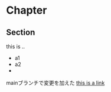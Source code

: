 # Chapter

## Section

this is ..
- a1
- a2
- 

mainブランチで変更を加えた
[this is a link](https://www.hiroshima-u.ac.jp)